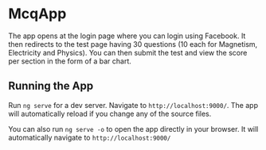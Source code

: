 # McqApp

The app opens at the login page where you can login using Facebook. It then redirects to the test page having 30 questions (10 each for Magnetism, Electricity and Physics). You can then submit the test and view the score per section in the form of a bar chart.

## Running the App

Run `ng serve` for a dev server. Navigate to `http://localhost:9000/`. The app will automatically reload if you change any of the source files.

You can also run `ng serve -o` to open the app directly in your browser. It will automatically navigate to `http://localhost:9000/`
